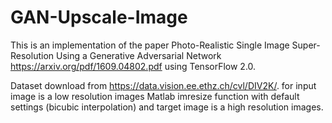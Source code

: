 # GAN-Upscale-Image

This is an implementation of the paper Photo-Realistic Single Image Super-Resolution Using a Generative Adversarial Network https://arxiv.org/pdf/1609.04802.pdf using TensorFlow 2.0.

Dataset download from https://data.vision.ee.ethz.ch/cvl/DIV2K/. for input image is a low resolution images  Matlab imresize function with default settings (bicubic interpolation)
and target image is a high resolution images.
